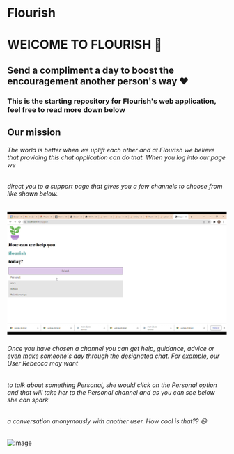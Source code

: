 # Flourish


# WElCOME TO FLOURISH 🌸

## Send a compliment a day to boost the encouragement another person's way ❤️

### This is the starting repository for Flourish's web application, feel free to read more down below


## Our mission

###### The world is better when we uplift each other and at Flourish we believe that providing this chat application can do that. When you log into our page we
###### direct you to a support page that gives you a few channels to choose from like shown below.

![This is an image](https://github.com/ElisefRaz17/flourish/blob/main/Screenshot%20(326).png)


###### Once you have chosen a channel you can get help, guidance, advice or even make someone's day through the designated chat. For example, our User Rebecca may want 
###### to talk about something Personal, she would click on the Personal option and that will take her to the Personal channel and as you can see below she can spark
###### a conversation anonymously with another user. How cool is that?? 😃
![image](https://user-images.githubusercontent.com/30217987/154853162-efcd039b-8407-4d6a-bcae-ef9e71891c3c.png)

